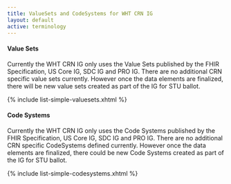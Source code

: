 ```yaml
---
title: ValueSets and CodeSystems for WHT CRN IG
layout: default
active: terminology
---
```

#### Value Sets

Currently the WHT CRN IG only uses the Value Sets published by the FHIR Specification, US Core IG, SDC IG and PRO IG. There are no additional CRN specific value sets currently. However once the data elements are finalized, there will be new value sets created as part of the IG for STU ballot.

{% include list-simple-valuesets.xhtml %}

#### Code Systems

Currently the WHT CRN IG only uses the Code Systems published by the FHIR Specification, US Core IG, SDC IG and PRO IG. There are no additional CRN specific CodeSystems defined currently. However once the data elements are finalized, there could be new Code Systems created as part of the IG for STU ballot.

{% include list-simple-codesystems.xhtml %}
